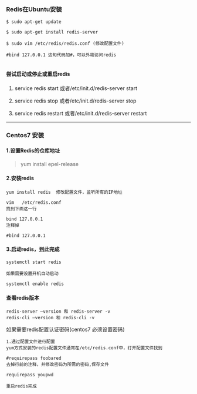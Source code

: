 ### Redis在Ubuntu安装
```
$ sudo apt-get update

$ sudo apt-get install redis-server

$ sudo vim /etc/redis/redis.conf (修改配置文件)

#bind 127.0.0.1 这句代码加#，可以外端访问redis


```

#### 尝试启动或停止或重启redis  

1. service redis start 或者/etc/init.d/redis-server start

2. service redis stop 或者/etc/init.d/redis-server stop

3. service redis restart 或者/etc/init.d/redis-server restart

---

### Centos7 安装

#### 1.设置Redis的仓库地址
> yum install epel-release

#### 2.安装redis
```
yum install redis  修改配置文件，监听所有的IP地址

vim   /etc/redis.conf
找到下面这一行

bind 127.0.0.1
注释掉

#bind 127.0.0.1
```

#### 3.启动redis，到此完成
```
systemctl start redis

如果需要设置开机自动启动

systemctl enable redis
```

#### 查看redis版本

    redis-server –version 和 redis-server -v 
    redis-cli –version 和 redis-cli -v 

如果需要redis配置认证密码(centos7 必须设置密码)
```
1.通过配置文件进行配置
yum方式安装的redis配置文件通常在/etc/redis.conf中，打开配置文件找到

#requirepass foobared 
去掉行前的注释，并修改密码为所需的密码,保存文件

requirepass youpwd
 
重启redis完成

```